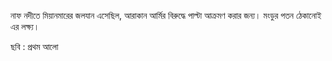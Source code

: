 নাফ নদীতে মিয়ানমারের জলযান এসেছিল, আরাকান আর্মির বিরুদ্ধে পাল্টা আক্রমণ করার জন্য। মংডুর পতন ঠেকানোই এর লক্ষ্য।

ছবি : প্রথম আলো
